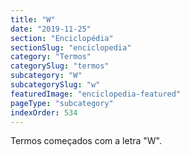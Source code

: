 ```yaml
---
title: "W"
date: "2019-11-25"
section: "Enciclopédia"
sectionSlug: "enciclopedia"
category: "Termos"
categorySlug: "termos"
subcategory: "W"
subcategorySlug: "w"
featuredImage: "enciclopedia-featured"
pageType: "subcategory"
indexOrder: 534
---
```


Termos começados com a letra "W".